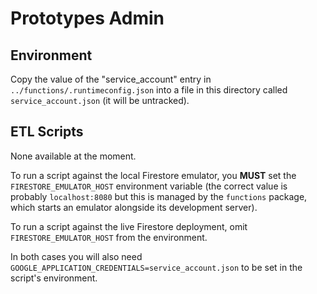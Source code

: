 # Prototypes Admin

## Environment

Copy the value of the "service_account" entry in `../functions/.runtimeconfig.json` into a file in this directory called `service_account.json` (it will be untracked).

## ETL Scripts

None available at the moment.

To run a script against the local Firestore emulator, you **MUST** set the `FIRESTORE_EMULATOR_HOST`
environment variable (the correct value is probably `localhost:8080` but this is managed by the
`functions` package, which starts an emulator alongside its development server).

To run a script against the live Firestore deployment, omit `FIRESTORE_EMULATOR_HOST` from the environment.

In both cases you will also need `GOOGLE_APPLICATION_CREDENTIALS=service_account.json` to be set
in the script's environment.
